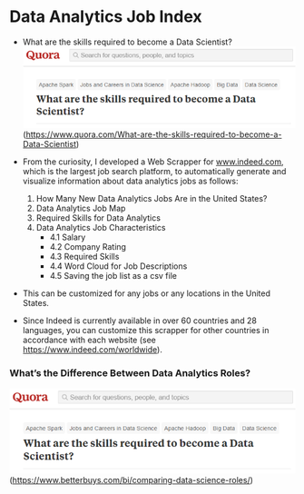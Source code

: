 # Data Analytics Job Index

- What are the skills required to become a Data Scientist?
![](data-scientist-skills.png)
(https://www.quora.com/What-are-the-skills-required-to-become-a-Data-Scientist)


- From the curiosity, I developed a Web Scrapper for www.indeed.com, which is the largest job search platform, to automatically generate and visualize information about data analytics jobs as follows:
    1. How Many New Data Analytics Jobs Are in the United States?
    2. Data Analytics Job Map
    3. Required Skills for Data Analytics
    4. Data Analytics Job Characteristics
        - 4.1 Salary
        - 4.2 Company Rating
        - 4.3 Required Skills
        - 4.4 Word Cloud for Job Descriptions
        - 4.5 Saving the job list as a csv file


- This can be customized for any jobs or any locations in the United States.
- Since Indeed is currently available in over 60 countries and 28 languages, you can customize this scrapper for other countries in accordance with each website (see https://www.indeed.com/worldwide).


### What’s the Difference Between Data Analytics Roles?
![](data-scientist-skills.png)
(https://www.betterbuys.com/bi/comparing-data-science-roles/)